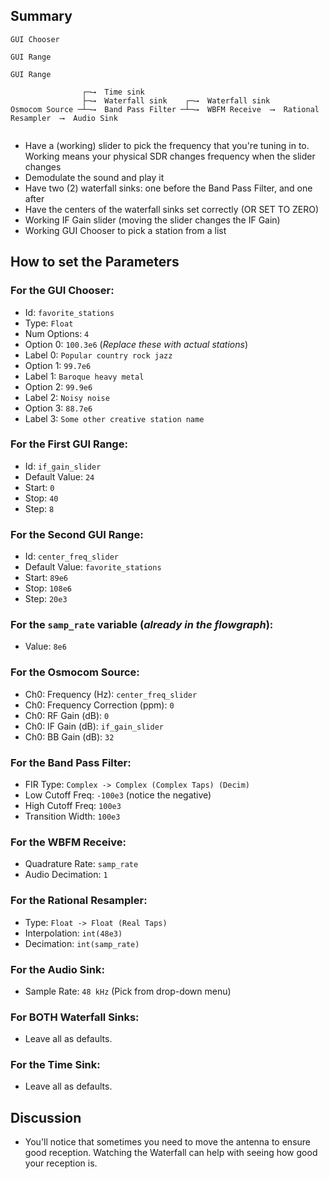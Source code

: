 ## Summary

```
GUI Chooser

GUI Range

GUI Range

                ┌─⟶  Time sink
                ├─⟶  Waterfall sink    ┌─⟶  Waterfall sink                                             
Osmocom Source ─┴─⟶  Band Pass Filter ─┴─⟶  WBFM Receive  ⟶  Rational Resampler  ⟶  Audio Sink                          
                                     

```

- Have a (working) slider to pick the frequency that you're tuning in to. Working means your physical SDR changes frequency when the slider changes
- Demodulate the sound and play it
- Have two (2) waterfall sinks: one before the Band Pass Filter, and one after
- Have the centers of the waterfall sinks set correctly (OR SET TO ZERO)
- Working IF Gain slider (moving the slider changes the IF Gain)
- Working GUI Chooser to pick a station from a list


## How to set the Parameters

### For the GUI Chooser:

- Id: `favorite_stations`
- Type: `Float`
- Num Options: `4`
- Option 0: `100.3e6`  (_Replace these with actual stations_)
- Label 0: `Popular country rock jazz`  
- Option 1: `99.7e6`
- Label 1: `Baroque heavy metal`
- Option 2: `99.9e6`
- Label 2: `Noisy noise`
- Option 3: `88.7e6`
- Label 3: `Some other creative station name`


### For the First GUI Range:

- Id: `if_gain_slider`
- Default Value: `24`
- Start: `0`
- Stop: `40`
- Step: `8`

### For the Second GUI Range:

- Id: `center_freq_slider`
- Default Value: `favorite_stations`
- Start: `89e6`
- Stop: `108e6`
- Step: `20e3`

### For the `samp_rate` variable (_already in the flowgraph_):

- Value: `8e6`

### For the Osmocom Source:

- Ch0: Frequency (Hz): `center_freq_slider`
- Ch0: Frequency Correction (ppm): `0`
- Ch0: RF Gain (dB): `0`
- Ch0: IF Gain (dB): `if_gain_slider`
- Ch0: BB Gain (dB): `32`

### For the Band Pass Filter:

- FIR Type: `Complex -> Complex (Complex Taps) (Decim)`
- Low Cutoff Freq: `-100e3` (notice the negative)
- High Cutoff Freq: `100e3`
- Transition Width: `100e3`

### For the WBFM Receive:

- Quadrature Rate: `samp_rate`
- Audio Decimation: `1`

### For the Rational Resampler:

- Type: `Float -> Float (Real Taps)`
- Interpolation: `int(48e3)`
- Decimation: `int(samp_rate)`

### For the Audio Sink:

- Sample Rate: `48 kHz` (Pick from drop-down menu)

### For BOTH Waterfall Sinks:

- Leave all as defaults.

### For the Time Sink:

- Leave all as defaults.


## Discussion

- You'll notice that sometimes you need to move the antenna to ensure good reception. Watching the Waterfall can help with seeing how good your reception is.


